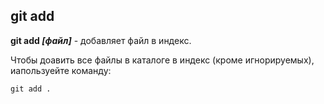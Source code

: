 ## git add

**git add *[файл]*** - добавляет файл в индекс.

Чтобы доавить все файлы в каталоге в индекс (кроме игнорируемых), иапользуейте команду:

```bash=
git add .
```
